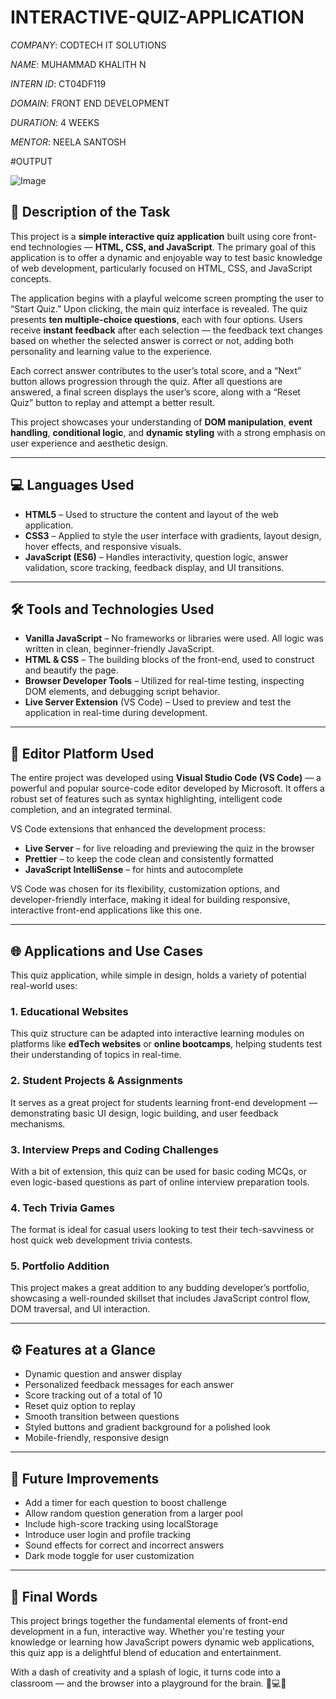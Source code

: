 # INTERACTIVE-QUIZ-APPLICATION

*COMPANY*: CODTECH IT SOLUTIONS

*NAME*: MUHAMMAD KHALITH N

*INTERN ID*: CT04DF119

*DOMAIN*: FRONT END DEVELOPMENT

*DURATION*: 4 WEEKS

*MENTOR*: NEELA SANTOSH

#OUTPUT

![Image](https://github.com/user-attachments/assets/757d1b98-9f93-4dd1-80a1-a10ed5fbd2e9)

## 🎯 Description of the Task

This project is a **simple interactive quiz application** built using core front-end technologies — **HTML, CSS, and JavaScript**. The primary goal of this application is to offer a dynamic and enjoyable way to test basic knowledge of web development, particularly focused on HTML, CSS, and JavaScript concepts.

The application begins with a playful welcome screen prompting the user to “Start Quiz.” Upon clicking, the main quiz interface is revealed. The quiz presents **ten multiple-choice questions**, each with four options. Users receive **instant feedback** after each selection — the feedback text changes based on whether the selected answer is correct or not, adding both personality and learning value to the experience.

Each correct answer contributes to the user’s total score, and a “Next” button allows progression through the quiz. After all questions are answered, a final screen displays the user’s score, along with a “Reset Quiz” button to replay and attempt a better result.

This project showcases your understanding of **DOM manipulation**, **event handling**, **conditional logic**, and **dynamic styling** with a strong emphasis on user experience and aesthetic design.

---

## 💻 Languages Used

- **HTML5** – Used to structure the content and layout of the web application.
- **CSS3** – Applied to style the user interface with gradients, layout design, hover effects, and responsive visuals.
- **JavaScript (ES6)** – Handles interactivity, question logic, answer validation, score tracking, feedback display, and UI transitions.

---

## 🛠️ Tools and Technologies Used

- **Vanilla JavaScript** – No frameworks or libraries were used. All logic was written in clean, beginner-friendly JavaScript.
- **HTML & CSS** – The building blocks of the front-end, used to construct and beautify the page.
- **Browser Developer Tools** – Utilized for real-time testing, inspecting DOM elements, and debugging script behavior.
- **Live Server Extension** (VS Code) – Used to preview and test the application in real-time during development.

---

## 🧰 Editor Platform Used

The entire project was developed using **Visual Studio Code (VS Code)** — a powerful and popular source-code editor developed by Microsoft. It offers a robust set of features such as syntax highlighting, intelligent code completion, and an integrated terminal.

VS Code extensions that enhanced the development process:
- **Live Server** – for live reloading and previewing the quiz in the browser
- **Prettier** – to keep the code clean and consistently formatted
- **JavaScript IntelliSense** – for hints and autocomplete

VS Code was chosen for its flexibility, customization options, and developer-friendly interface, making it ideal for building responsive, interactive front-end applications like this one.

---

## 🌐 Applications and Use Cases

This quiz application, while simple in design, holds a variety of potential real-world uses:

### 1. **Educational Websites**
This quiz structure can be adapted into interactive learning modules on platforms like **edTech websites** or **online bootcamps**, helping students test their understanding of topics in real-time.

### 2. **Student Projects & Assignments**
It serves as a great project for students learning front-end development — demonstrating basic UI design, logic building, and user feedback mechanisms.

### 3. **Interview Preps and Coding Challenges**
With a bit of extension, this quiz can be used for basic coding MCQs, or even logic-based questions as part of online interview preparation tools.

### 4. **Tech Trivia Games**
The format is ideal for casual users looking to test their tech-savviness or host quick web development trivia contests.

### 5. **Portfolio Addition**
This project makes a great addition to any budding developer’s portfolio, showcasing a well-rounded skillset that includes JavaScript control flow, DOM traversal, and UI interaction.

---

## ⚙️ Features at a Glance

- Dynamic question and answer display
- Personalized feedback messages for each answer
- Score tracking out of a total of 10
- Reset quiz option to replay
- Smooth transition between questions
- Styled buttons and gradient background for a polished look
- Mobile-friendly, responsive design

---

## 🔮 Future Improvements

- Add a timer for each question to boost challenge
- Allow random question generation from a larger pool
- Include high-score tracking using localStorage
- Introduce user login and profile tracking
- Sound effects for correct and incorrect answers
- Dark mode toggle for user customization

---

## 🌟 Final Words

This project brings together the fundamental elements of front-end development in a fun, interactive way. Whether you're testing your knowledge or learning how JavaScript powers dynamic web applications, this quiz app is a delightful blend of education and entertainment.

With a dash of creativity and a splash of logic, it turns code into a classroom — and the browser into a playground for the brain. 🧠💻✨


